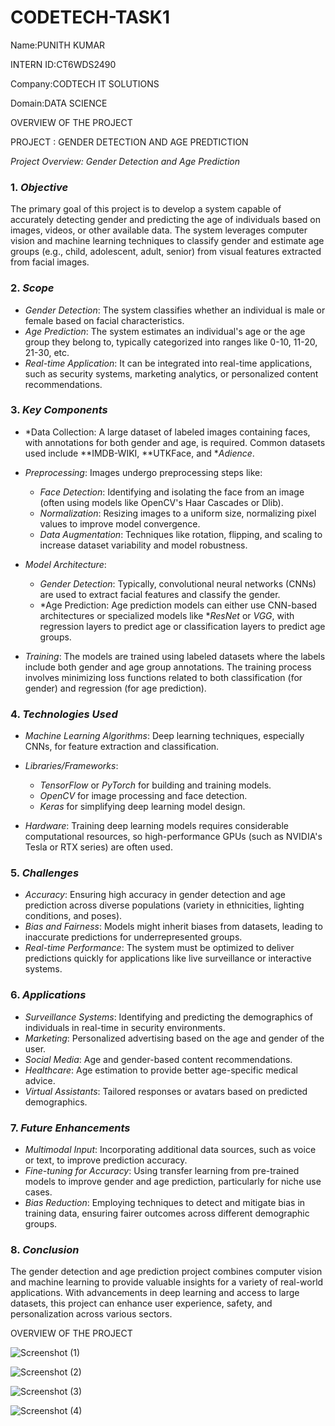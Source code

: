 # CODETECH-TASK1

Name:PUNITH KUMAR 

INTERN ID:CT6WDS2490

Company:CODTECH IT SOLUTIONS

Domain:DATA SCIENCE

OVERVIEW OF THE PROJECT

PROJECT : GENDER DETECTION AND AGE PREDTICTION

*Project Overview: Gender Detection and Age Prediction*

### 1. *Objective*  
The primary goal of this project is to develop a system capable of accurately detecting gender and predicting the age of individuals based on images, videos, or other available data. The system leverages computer vision and machine learning techniques to classify gender and estimate age groups (e.g., child, adolescent, adult, senior) from visual features extracted from facial images.

### 2. *Scope*
- *Gender Detection*: The system classifies whether an individual is male or female based on facial characteristics.
- *Age Prediction*: The system estimates an individual's age or the age group they belong to, typically categorized into ranges like 0-10, 11-20, 21-30, etc.
- *Real-time Application*: It can be integrated into real-time applications, such as security systems, marketing analytics, or personalized content recommendations.

### 3. *Key Components*
- *Data Collection: A large dataset of labeled images containing faces, with annotations for both gender and age, is required. Common datasets used include **IMDB-WIKI, **UTKFace, and **Adience*.
  
- *Preprocessing*: Images undergo preprocessing steps like:
  - *Face Detection*: Identifying and isolating the face from an image (often using models like OpenCV's Haar Cascades or Dlib).
  - *Normalization*: Resizing images to a uniform size, normalizing pixel values to improve model convergence.
  - *Data Augmentation*: Techniques like rotation, flipping, and scaling to increase dataset variability and model robustness.

- *Model Architecture*:
  - *Gender Detection*: Typically, convolutional neural networks (CNNs) are used to extract facial features and classify the gender.
  - *Age Prediction: Age prediction models can either use CNN-based architectures or specialized models like **ResNet* or *VGG*, with regression layers to predict age or classification layers to predict age groups.

- *Training*: The models are trained using labeled datasets where the labels include both gender and age group annotations. The training process involves minimizing loss functions related to both classification (for gender) and regression (for age prediction).

### 4. *Technologies Used*
- *Machine Learning Algorithms*: Deep learning techniques, especially CNNs, for feature extraction and classification.
- *Libraries/Frameworks*: 
  - *TensorFlow* or *PyTorch* for building and training models.
  - *OpenCV* for image processing and face detection.
  - *Keras* for simplifying deep learning model design.
  
- *Hardware*: Training deep learning models requires considerable computational resources, so high-performance GPUs (such as NVIDIA's Tesla or RTX series) are often used.

### 5. *Challenges*
- *Accuracy*: Ensuring high accuracy in gender detection and age prediction across diverse populations (variety in ethnicities, lighting conditions, and poses).
- *Bias and Fairness*: Models might inherit biases from datasets, leading to inaccurate predictions for underrepresented groups.
- *Real-time Performance*: The system must be optimized to deliver predictions quickly for applications like live surveillance or interactive systems.

### 6. *Applications*
- *Surveillance Systems*: Identifying and predicting the demographics of individuals in real-time in security environments.
- *Marketing*: Personalized advertising based on the age and gender of the user.
- *Social Media*: Age and gender-based content recommendations.
- *Healthcare*: Age estimation to provide better age-specific medical advice.
- *Virtual Assistants*: Tailored responses or avatars based on predicted demographics.

### 7. *Future Enhancements*
- *Multimodal Input*: Incorporating additional data sources, such as voice or text, to improve prediction accuracy.
- *Fine-tuning for Accuracy*: Using transfer learning from pre-trained models to improve gender and age prediction, particularly for niche use cases.
- *Bias Reduction*: Employing techniques to detect and mitigate bias in training data, ensuring fairer outcomes across different demographic groups.

### 8. *Conclusion*
The gender detection and age prediction project combines computer vision and machine learning to provide valuable insights for a variety of real-world applications. With advancements in deep learning and access to large datasets, this project can enhance user experience, safety, and personalization across various sectors.



OVERVIEW OF THE PROJECT

![Screenshot (1)](https://github.com/user-attachments/assets/91f6c6e3-fedb-4f7a-aab8-df4fe43dfff8)









![Screenshot (2)](https://github.com/user-attachments/assets/7b01f8ab-cb86-43b6-9c46-2b809b916800)









![Screenshot (3)](https://github.com/user-attachments/assets/e253b248-a520-4bff-a57e-1df6100f3924)







![Screenshot (4)](https://github.com/user-attachments/assets/f2ea1735-0463-4680-be08-90b7e4a53afa)






